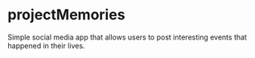 # projectMemories
Simple social media app that allows users to post interesting events that happened in their lives.
